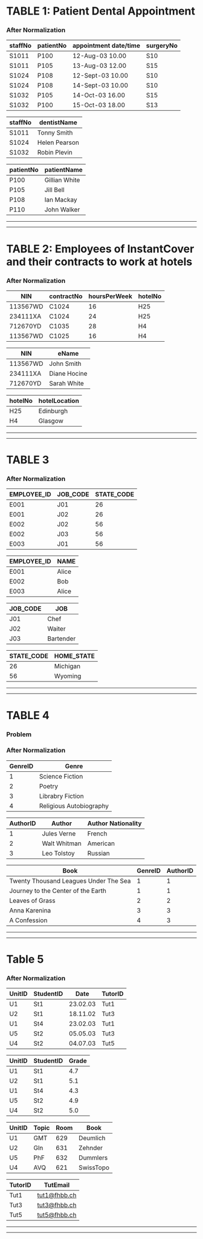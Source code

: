 # TABLE 1: Patient Dental Appointment

### After Normalization 

| staffNo    | patientNo     | appointment date/time  | surgeryNo   |    
| ---------- | ------------- | ---------------------  | ----------- |
| S1011      | P100          | 12-Aug-03  10.00       |   S10       |
| S1011      | P105          | 13-Aug-03  12.00       |   S15       |
| S1024      | P108          | 12-Sept-03 10.00       |   S10       |
| S1024      | P108          | 14-Sept-03 10.00       |   S10       |
| S1032      | P105          | 14-Oct-03  16.00       |   S15       |
| S1032      | P100          | 15-Oct-03  18.00       |   S13       |

| staffNo    | dentistName   |      
| ---------- | ------------- |
| S1011      | Tonny Smith   |
| S1024      | Helen Pearson |
| S1032      | Robin Plevin  |

| patientNo  | patientName   |      
| ---------- | ------------- |
| P100       | Gillian White |
| P105       | Jill Bell     |
| P108       | Ian Mackay    |
| P110       | John Walker   |

---
---

#  TABLE 2: Employees of InstantCover and their contracts to work at hotels

### After Normalization 

| NIN        | contractNo    | hoursPerWeek |  hotelNo   |    
| ---------- | ------------- | ------------ | ---------- |
| 113567WD   | C1024         | 16           |  H25       |
| 234111XA   | C1024         | 24           |  H25       |
| 712670YD   | C1035         | 28           |  H4        |
| 113567WD   | C1025         | 16           |  H4        |


| NIN        | eName         |      
| ---------- | ------------- |
| 113567WD   | John Smith    |
| 234111XA   | Diane Hocine  |
| 712670YD   | Sarah White   |


| hotelNo    | hotelLocation |      
| ---------- | ------------- |
| H25        | Edinburgh     |
| H4         | Glasgow       |

---
---

# TABLE 3

### After Normalization

| EMPLOYEE_ID    | JOB_CODE     | STATE_CODE |   
|----------------|--------------|------------|   
| E001           | J01          | 26         |
| E001           | J02          | 26         | 
| E002           | J02          | 56         |
| E002           | J03          | 56         | 
| E003           | J01          | 56         |  

| EMPLOYEE_ID    | NAME        |      
| -------------- | ----------- |
| E001           | Alice       |
| E002           | Bob         |    
| E003           | Alice       |

| JOB_CODE       | JOB         |      
| -------------- | ----------- |
| J01            | Chef        |
| J02            | Waiter      |    
| J03            | Bartender   |

| STATE_CODE     | HOME_STATE  |      
| ------------   | ---------   |
| 26             | Michigan    |
| 56             | Wyoming     |   

---
---

# TABLE 4

### Problem

### After Normalization

| GenreID     | Genre                   |      
| ---------   | ---------------------   |
| 1           | Science Fiction         |
| 2           | Poetry                  |
| 3           | Librabry Fiction        |
| 4           | Religious Autobiography |

| AuthorID    | Author                  | Author Nationality |     
| ---------   | ---------------------   | ------------------ |
| 1           | Jules Verne             | French             |
| 2           | Walt Whitman            | American           |
| 3           | Leo Tolstoy             | Russian            |

| Book                                  | GenreID    | AuthorID |     
| ------------------------------------- | ---------- | -------- |
| Twenty Thousand Leagues Under The Sea | 1          | 1        |
| Journey to the Center of the Earth    | 1          | 1        |
| Leaves of Grass                       | 2          | 2        |
| Anna Karenina                         | 3          | 3        |
| A Confession                          | 4          | 3        |

---
---

# Table 5

### After Normalization

| UnitID    |  StudentID         |  Date        |  TutorID  |  
| --------- | -----------------  | ------------ | --------- | 
| U1        | St1                | 23.02.03     | Tut1      |
| U2        | St1                | 18.11.02     | Tut3      |
| U1        | St4                | 23.02.03     | Tut1      |
| U5        | St2                | 05.05.03     | Tut3      |
| U4        | St2                | 04.07.03     | Tut5      |

| UnitID    |  StudentID        |  Grade   | 
| --------- | ----------------- | -------- | 
| U1        | St1               | 4.7      |
| U2        | St1               | 5.1      |
| U1        | St4               | 4.3      |
| U5        | St2               | 4.9      |
| U4        | St2               | 5.0      |

| UnitID    |  Topic            |  Room              |  Book           |  
| --------- | ----------------- | ------------------ | --------------- |
| U1        | GMT               | 629                | Deumlich        |
| U2        | Gln               | 631                | Zehnder         |
| U5        | PhF               | 632                | Dummlers        |
| U4        | AVQ               | 621                | SwissTopo       |

| TutorID    |  TutEmail          |   
| ---------  | ------------------ |
| Tut1       | tut1@fhbb.ch       |
| Tut3       | tut3@fhbb.ch       |
| Tut5       | tut5@fhbb.ch       |
----
----

